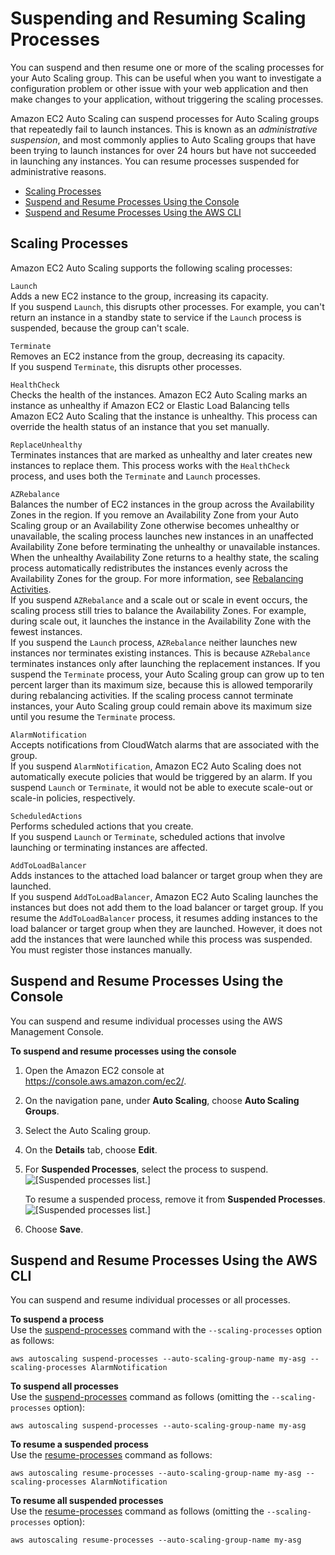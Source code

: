 # Suspending and Resuming Scaling Processes<a name="as-suspend-resume-processes"></a>

You can suspend and then resume one or more of the scaling processes for your Auto Scaling group\. This can be useful when you want to investigate a configuration problem or other issue with your web application and then make changes to your application, without triggering the scaling processes\.

Amazon EC2 Auto Scaling can suspend processes for Auto Scaling groups that repeatedly fail to launch instances\. This is known as an *administrative suspension*, and most commonly applies to Auto Scaling groups that have been trying to launch instances for over 24 hours but have not succeeded in launching any instances\. You can resume processes suspended for administrative reasons\.


+ [Scaling Processes](#process-types)
+ [Suspend and Resume Processes Using the Console](#as-suspend-resume)
+ [Suspend and Resume Processes Using the AWS CLI](#as-suspend-resume-aws-cli)

## Scaling Processes<a name="process-types"></a>

Amazon EC2 Auto Scaling supports the following scaling processes:

`Launch`  
Adds a new EC2 instance to the group, increasing its capacity\.  
If you suspend `Launch`, this disrupts other processes\. For example, you can't return an instance in a standby state to service if the `Launch` process is suspended, because the group can't scale\.

`Terminate`  
Removes an EC2 instance from the group, decreasing its capacity\.  
If you suspend `Terminate`, this disrupts other processes\.

`HealthCheck`  
Checks the health of the instances\. Amazon EC2 Auto Scaling marks an instance as unhealthy if Amazon EC2 or Elastic Load Balancing tells Amazon EC2 Auto Scaling that the instance is unhealthy\. This process can override the health status of an instance that you set manually\.

`ReplaceUnhealthy`  
Terminates instances that are marked as unhealthy and later creates new instances to replace them\. This process works with the `HealthCheck` process, and uses both the `Terminate` and `Launch` processes\.

`AZRebalance`  
Balances the number of EC2 instances in the group across the Availability Zones in the region\. If you remove an Availability Zone from your Auto Scaling group or an Availability Zone otherwise becomes unhealthy or unavailable, the scaling process launches new instances in an unaffected Availability Zone before terminating the unhealthy or unavailable instances\. When the unhealthy Availability Zone returns to a healthy state, the scaling process automatically redistributes the instances evenly across the Availability Zones for the group\. For more information, see [Rebalancing Activities](auto-scaling-benefits.md#AutoScalingBehavior.InstanceUsage)\.  
If you suspend `AZRebalance` and a scale out or scale in event occurs, the scaling process still tries to balance the Availability Zones\. For example, during scale out, it launches the instance in the Availability Zone with the fewest instances\.  
If you suspend the `Launch` process, `AZRebalance` neither launches new instances nor terminates existing instances\. This is because `AZRebalance` terminates instances only after launching the replacement instances\. If you suspend the `Terminate` process, your Auto Scaling group can grow up to ten percent larger than its maximum size, because this is allowed temporarily during rebalancing activities\. If the scaling process cannot terminate instances, your Auto Scaling group could remain above its maximum size until you resume the `Terminate` process\.

`AlarmNotification`  
Accepts notifications from CloudWatch alarms that are associated with the group\.  
If you suspend `AlarmNotification`, Amazon EC2 Auto Scaling does not automatically execute policies that would be triggered by an alarm\. If you suspend `Launch` or `Terminate`, it would not be able to execute scale\-out or scale\-in policies, respectively\.

`ScheduledActions`  
Performs scheduled actions that you create\.  
If you suspend `Launch` or `Terminate`, scheduled actions that involve launching or terminating instances are affected\.

`AddToLoadBalancer`  
Adds instances to the attached load balancer or target group when they are launched\.  
If you suspend `AddToLoadBalancer`, Amazon EC2 Auto Scaling launches the instances but does not add them to the load balancer or target group\. If you resume the `AddToLoadBalancer` process, it resumes adding instances to the load balancer or target group when they are launched\. However, it does not add the instances that were launched while this process was suspended\. You must register those instances manually\.

## Suspend and Resume Processes Using the Console<a name="as-suspend-resume"></a>

You can suspend and resume individual processes using the AWS Management Console\.

**To suspend and resume processes using the console**

1. Open the Amazon EC2 console at [https://console\.aws\.amazon\.com/ec2/](https://console.aws.amazon.com/ec2/)\.

1. On the navigation pane, under **Auto Scaling**, choose **Auto Scaling Groups**\.

1. Select the Auto Scaling group\.

1. On the **Details** tab, choose **Edit**\.

1. For **Suspended Processes**, select the process to suspend\.  
![\[Suspended processes list.\]](http://docs.aws.amazon.com/autoscaling/ec2/userguide/images/as-suspend-processes-add.png)

   To resume a suspended process, remove it from **Suspended Processes**\.  
![\[Suspended processes list.\]](http://docs.aws.amazon.com/autoscaling/ec2/userguide/images/as-suspend-processes-remove.png)

1. Choose **Save**\.

## Suspend and Resume Processes Using the AWS CLI<a name="as-suspend-resume-aws-cli"></a>

You can suspend and resume individual processes or all processes\.

**To suspend a process**  
Use the [suspend\-processes](http://docs.aws.amazon.com/cli/latest/reference/autoscaling/suspend-processes.html) command with the `--scaling-processes` option as follows:

```
aws autoscaling suspend-processes --auto-scaling-group-name my-asg --scaling-processes AlarmNotification
```

**To suspend all processes**  
Use the [suspend\-processes](http://docs.aws.amazon.com/cli/latest/reference/autoscaling/suspend-processes.html) command as follows \(omitting the `--scaling-processes` option\):

```
aws autoscaling suspend-processes --auto-scaling-group-name my-asg
```

**To resume a suspended process**  
Use the [resume\-processes](http://docs.aws.amazon.com/cli/latest/reference/autoscaling/resume-processes.html) command as follows:

```
aws autoscaling resume-processes --auto-scaling-group-name my-asg --scaling-processes AlarmNotification
```

**To resume all suspended processes**  
Use the [resume\-processes](http://docs.aws.amazon.com/cli/latest/reference/autoscaling/resume-processes.html) command as follows \(omitting the `--scaling-processes` option\):

```
aws autoscaling resume-processes --auto-scaling-group-name my-asg
```
